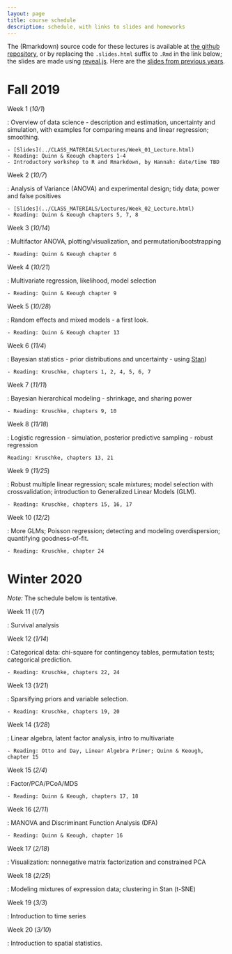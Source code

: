 ```yaml
---
layout: page
title: course schedule
description: schedule, with links to slides and homeworks
---
```


The (Rmarkdown) source code for these lectures is available at [the github repository](https://github.com/petrelharp/UO_ABS),
or by replacing the `.slides.html` suffix to `.Rmd` in the link below;
the slides are made using [reveal.js](https://github.com/hakimel/reveal.js/).
Here are the [slides from previous years](2018_schedule.html).

# Fall 2019

Week 1 (*10/1*)

: Overview of data science - description and estimation, uncertainty and simulation,
    with examples for comparing means and linear regression; smoothing.

    - [Slides](../CLASS_MATERIALS/Lectures/Week_01_Lecture.html)
    - Reading: Quinn & Keough chapters 1-4
    - Introductory workshop to R and Rmarkdown, by Hannah: date/time TBD

Week 2 (*10/7*)

: Analysis of Variance (ANOVA) and experimental design; tidy data; power and false positives

    - [Slides](../CLASS_MATERIALS/Lectures/Week_02_Lecture.html)
    - Reading: Quinn & Keough chapters 5, 7, 8

Week 3 (*10/14*)

: Multifactor ANOVA, plotting/visualization, and permutation/bootstrapping

    - Reading: Quinn & Keough chapter 6

Week 4 (*10/21*)

: Multivariate regression, likelihood, model selection

    - Reading: Quinn & Keough chapter 9

Week 5 (*10/28*)

: Random effects and mixed models - a first look.

    - Reading: Quinn & Keough chapter 13

Week 6 (*11/4*)

: Bayesian statistics - prior distributions and uncertainty - using [Stan](https://mc-stan.org))

    - Reading: Kruschke, chapters 1, 2, 4, 5, 6, 7

Week 7 (*11/11*)

: Bayesian hierarchical modeling - shrinkage, and sharing power

    - Reading: Kruschke, chapters 9, 10

Week 8 (*11/18*)

: Logistic regression - simulation, posterior predictive sampling - robust regression

    Reading: Kruschke, chapters 13, 21

Week 9 (*11/25*)

: Robust multiple linear regression; scale mixtures; model selection with crossvalidation; introduction to Generalized Linear Models (GLM).

    - Reading: Kruschke, chapters 15, 16, 17

Week 10 (*12/2*)

: More GLMs; Poisson regression; detecting and modeling overdispersion; quantifying goodness-of-fit.

    - Reading: Kruschke, chapter 24


# Winter 2020

*Note:* The schedule below is tentative.

Week 11 (*1/7*)

: Survival analysis

Week 12 (*1/14*)

: Categorical data: chi-square for contingency tables, permutation tests; categorical prediction.

    - Reading: Kruschke, chapters 22, 24

Week 13 (*1/21*)

: Sparsifying priors and variable selection.

    - Reading: Kruschke, chapters 19, 20


Week 14 (*1/28*)

: Linear algebra, latent factor analysis, intro to multivariate

    - Reading: Otto and Day, Linear Algebra Primer; Quinn & Keough, chapter 15


Week 15 (*2/4*)

: Factor/PCA/PCoA/MDS

    - Reading: Quinn & Keough, chapters 17, 18

Week 16 (*2/11*)

: MANOVA and Discriminant Function Analysis (DFA)

    - Reading: Quinn & Keough, chapter 16

Week 17 (*2/18*)

: Visualization: nonnegative matrix factorization and constrained PCA

Week 18 (*2/25*)

: Modeling mixtures of expression data; clustering in Stan (t-SNE)

Week 19 (*3/3*)

: Introduction to time series

Week 20 (*3/10*)

: Introduction to spatial statistics.
